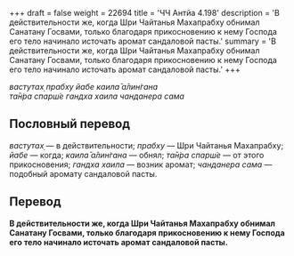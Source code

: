 +++
draft = false
weight = 22694
title = 'ЧЧ Антйа 4.198'
description = 'В действительности же, когда Шри Чайтанья Махапрабху обнимал Санатану Госвами, только благодаря прикосновению к нему Господа его тело начинало источать аромат сандаловой пасты.'
summary = 'В действительности же, когда Шри Чайтанья Махапрабху обнимал Санатану Госвами, только благодаря прикосновению к нему Господа его тело начинало источать аромат сандаловой пасты.'
+++

_вастутах̣ прабху йабе каила̄ а̄лин̇гана  
та̄н̇ра спарш́е гандха хаила чанданера сама_

## Пословный перевод

_вастутах̣_ — в действительности; _прабху_ — Шри Чайтанья Махапрабху; _йабе_ — когда; _каила̄_ _а̄лин̇гана_ — обнял; _та̄н̇ра_ _спарш́е_ — от этого прикосновения; _гандха_ _хаила_ — возник аромат; _чанданера_ _сама_ — подобный аромату сандаловой пасты.

## Перевод

**В действительности же, когда Шри Чайтанья Махапрабху обнимал Санатану Госвами, только благодаря прикосновению к нему Господа его тело начинало источать аромат сандаловой пасты.**
